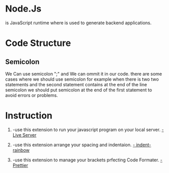 # Node.Js
is JavaScript runtime where is used to generate backend applications.
# Code Structure

<h2>Semicolon</h2>
We Can use semicolon ";" and We can ommit it in our code.
there are some cases where we should use semicolon for example
when there is two two statements and the second statement contains 
at the end of the line semicolon we should put semicolon at the end 
of the first statement to avoid errors or problems.

# Instruction
<ol>
<li>

 -use this extension to run your javascript program on your local server.
    [- Live Server](https://vscode.dev/github/Islam-Turky/JavaScript-Tutorial/blob/master)
</li>
<li>

 -use this extension arrange your spacing and indentaion.
    [- indent-rainbow](https://vscode.dev/github/Islam-Turky/JavaScript-Tutorial/blob/master)
</li>
<li>

 -use this extension to manage your brackets prfecting Code Formater.
    [- Prettier](https://vscode.dev/github/Islam-Turky/JavaScript-Tutorial/blob/master)
</li>
</ol>
